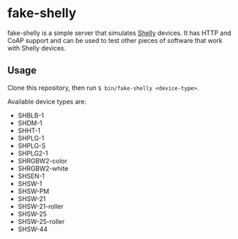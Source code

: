 # fake-shelly
fake-shelly is a simple server that simulates [Shelly](https://shelly.cloud) devices.
It has HTTP and CoAP support and can be used to test other pieces of software that work with Shelly devices.

## Usage
Clone this repository, then run `$ bin/fake-shelly <device-type>`.

Available device types are:
* SHBLB-1
* SHDM-1
* SHHT-1
* SHPLG-1
* SHPLG-S
* SHPLG2-1
* SHRGBW2-color
* SHRGBW2-white
* SHSEN-1
* SHSW-1
* SHSW-PM
* SHSW-21
* SHSW-21-roller
* SHSW-25
* SHSW-25-roller
* SHSW-44
